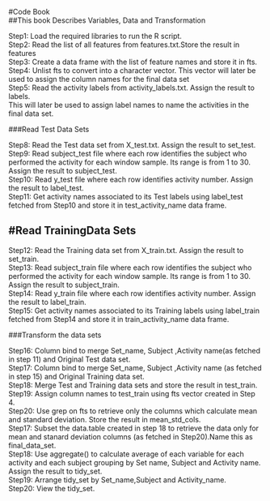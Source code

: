 #Code Book  
##This book Describes Variables, Data and Transformation  
  
Step1: Load the required libraries to run the R script.  
Step2: Read the list of all features from features.txt.Store the result in features  
Step3: Create a data frame with the list of feature names and store it in fts.  
Step4: Unlist fts to convert into a character vector. This vector will later be used to assign the column names for the final data set  
Step5: Read the activity labels from activity_labels.txt. Assign the result to labels.  
This will later be used to assign label names to name the activities in the final data set.  
  
  
###Read Test Data Sets  
  
Step8: Read the Test data set from X_test.txt. Assign the result to set_test.    
Step9: Read subject_test file where each row identifies the subject who performed the activity for each window sample. Its range is from 1 to 30. Assign the result to subject_test.   
Step10: Read y_test file where each row identifies activity number. Assign the result to label_test.   
Step11: Get activity names associated to its Test labels using label_test fetched from Step10  and store it in test_activity_name data frame.  
  
  
## #Read TrainingData Sets  
  
Step12: Read the Training data set from X_train.txt. Assign the result to set_train.  
Step13: Read subject_train file where each row identifies the subject who performed the activity for each window sample. Its range is from 1 to 30. Assign the result to subject_train.   
Step14: Read y_train file where each row identifies activity number. Assign the result to label_train.  
Step15: Get activity names associated to its Training labels using label_train fetched from Step14  and store it in train_activity_name data frame.  

###Transform the data sets  
  
Step16: Column bind to merge Set_name, Subject ,Activity name(as fetched in step 11) and Original Test data set.  
Step17: Column bind to merge Set_name, Subject ,Activity name (as fetched in step 15) and Original Training data set.  
Step18: Merge Test and Training data sets and store the result in test_train.    
Step19: Assign column names to test_train using fts vector created in Step 4.    
Step20: Use grep on fts to retrieve only the columns which calculate mean and standard deviation. Store the result in mean_std_cols.  
Step17: Subset the data.table created in step 18 to retrieve the data only for  mean and stanard deviation columns (as fetched in Step20).Name this as final_data_set.    
Step18: Use aggregate() to calculate average of each variable for each activity and each subject grouping by Set name, Subject and Activity name. Assign the result to tidy_set.  
Step19: Arrange tidy_set by Set_name,Subject and Activity_name.  
Step20: View the tidy_set.  